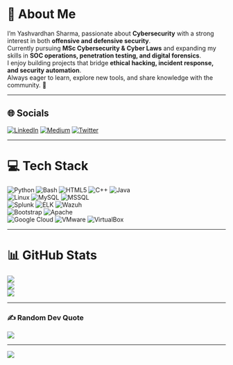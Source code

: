 # 👋 About Me
I’m Yashvardhan Sharma, passionate about **Cybersecurity** with a strong interest in both **offensive and defensive security**.<br>
Currently pursuing **MSc Cybersecurity & Cyber Laws** and expanding my skills in **SOC operations, penetration testing, and digital forensics**.<br>
I enjoy building projects that bridge **ethical hacking, incident response, and security automation**.<br>
Always eager to learn, explore new tools, and share knowledge with the community. 🚀

---

## 🌐 Socials
[![LinkedIn](https://img.shields.io/badge/LinkedIn-%230077B5.svg?logo=linkedin&logoColor=white)](https://linkedin.com/in/yourstruelyyash) 
[![Medium](https://img.shields.io/badge/Medium-12100E?logo=medium&logoColor=white)](https://medium.com/@yaxsh.arm64) 
[![Twitter](https://img.shields.io/badge/Twitter-%231DA1F2.svg?logo=Twitter&logoColor=white)](https://twitter.com/yourstruelyyash) 

---

# 💻 Tech Stack
![Python](https://img.shields.io/badge/python-3670A0?style=for-the-badge&logo=python&logoColor=ffdd54) 
![Bash](https://img.shields.io/badge/shell_script-%23121011.svg?style=for-the-badge&logo=gnu-bash&logoColor=white) 
![HTML5](https://img.shields.io/badge/html5-%23E34F26.svg?style=for-the-badge&logo=html5&logoColor=white) 
![C++](https://img.shields.io/badge/c++-%2300599C.svg?style=for-the-badge&logo=c%2B%2B&logoColor=white) 
![Java](https://img.shields.io/badge/java-%23ED8B00.svg?style=for-the-badge&logo=java&logoColor=white)  
![Linux](https://img.shields.io/badge/Linux-FCC624?style=for-the-badge&logo=linux&logoColor=black) 
![MySQL](https://img.shields.io/badge/mysql-%2300f.svg?style=for-the-badge&logo=mysql&logoColor=white) 
![MSSQL](https://img.shields.io/badge/Microsoft%20SQL%20Server-CC2927?style=for-the-badge&logo=microsoft%20sql%20server&logoColor=white)  
![Splunk](https://img.shields.io/badge/Splunk-000000?style=for-the-badge&logo=splunk&logoColor=white) 
![ELK](https://img.shields.io/badge/ELK-005571?style=for-the-badge&logo=elastic&logoColor=white) 
![Wazuh](https://img.shields.io/badge/Wazuh-005EB8?style=for-the-badge&logo=elasticstack&logoColor=white)  
![Bootstrap](https://img.shields.io/badge/bootstrap-%23563D7C.svg?style=for-the-badge&logo=bootstrap&logoColor=white) 
![Apache](https://img.shields.io/badge/apache-%23D42029.svg?style=for-the-badge&logo=apache&logoColor=white)  
![Google Cloud](https://img.shields.io/badge/Google%20Cloud-%234285F4.svg?style=for-the-badge&logo=google-cloud&logoColor=white) 
![VMware](https://img.shields.io/badge/VMware-607078?style=for-the-badge&logo=vmware&logoColor=white) 
![VirtualBox](https://img.shields.io/badge/VirtualBox-183A61?style=for-the-badge&logo=virtualbox&logoColor=white)  

---

# 📊 GitHub Stats
![](https://github-readme-stats.vercel.app/api?username=yourstruelyyash&theme=dark&hide_border=false&include_all_commits=true&count_private=false)<br/>
![](https://github-readme-streak-stats.herokuapp.com/?user=yourstruelyyash&theme=dark&hide_border=false)<br/>
![](https://github-readme-stats.vercel.app/api/top-langs/?username=yourstruelyyash&theme=dark&hide_border=false&include_all_commits=true&count_private=false&layout=compact)

---

### ✍️ Random Dev Quote
![](https://quotes-github-readme.vercel.app/api?type=horizontal&theme=radical)

---

[![](https://visitcount.itsvg.in/api?id=yourstruelyyash&icon=2&color=0)](https://visitcount.itsvg.in)